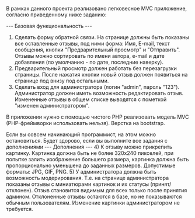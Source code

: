В рамках данного проекта реализовано легковесное MVC приложение, согласно приведенному ниже заданию: 

--- Базовая функциональность ---
1) Сделать форму обратной связи. 
На странице должны быть показаны все оставленные отзывы, под ними форма: Имя, E-mail, текст сообщения, кнопки "Предварительный просмотр" и "Отправить".
Отзывы можно сортировать по имени автора, e-mail и дате добавления (по умолчанию - по дате, последние наверху).
2) Предварительный просмотр должен работать без перезагрузки страницы. После нажатия кнопки новый отзыв должен появиться на странице под внизу под остальными.
3) Сделать вход для администратора (логин "admin", пароль "123"). Администратор должен иметь возможность редактировать отзыв. Измененные отзывы в общем списке выводятся с пометкой "изменен администратором".

В приложении нужно с помощью чистого PHP реализовать модель MVC (PHP-фреймворки использовать нельзя).
Верстка на bootstrap.

Если вы совсем начинающий программист, на этом можно остановиться. Будет здорово, если вы выполните все задания с дополнениями
--- Дополнения ---
4) К отзыву можно прикрепить картинку.
Картинка должна быть не более 320х240 пикселей, при попытке залить изображение большего размера, картинка должна быть пропорционально уменьшена до заданных размеров. Допустимые форматы: JPG, GIF, PNG.
5) У администратора должна быть возможность модерирования.
Т.е. на странице администратора показаны отзывы с миниатюрами картинок и их статусы (принят/отклонен).
Отзыв становится видимым для всех только после принятия админом. Отклоненные отзывы остаются в базе, но не показываются обычным пользователям. Изменение картинки администратором не требуется.
